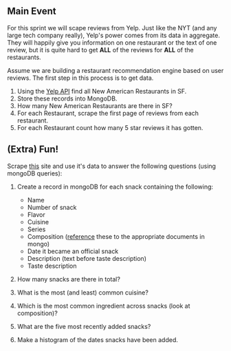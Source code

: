 ## Main Event

For this sprint we will scape reviews from Yelp.  Just like the NYT (and any large tech company really), Yelp's power comes from its data in aggregate.  They will happily give you information on one restaurant or the text of one review, but it is quite hard to get __ALL__ of the reviews for __ALL__ of the restaurants.

Assume we are building a restaurant recommendation engine based on user reviews.  The first step in this process is to get data.

1. Using the [Yelp API](http://www.yelp.com/developers/documentation/v2/search_api) find all New American Restaurants in SF.
2. Store these records into MongoDB.
2. How many New American Restaurants are there in SF?
3. For each Restaurant, scrape the first page of reviews from each restaurant.
4. For each Restaurant count how many 5 star reviews it has gotten.

## (Extra) Fun!

Scrape [this](http://www.snackdata.com) site and use it's data to answer the following questions (using mongoDB queries):

1. Create a record in mongoDB for each snack containing the following:
    * Name
    * Number of snack
    * Flavor
    * Cuisine
    * Series
    * Composition ([reference](http://docs.mongodb.org/manual/tutorial/model-referenced-one-to-many-relationships-between-documents/) these to the appropriate documents in mongo)
    * Date it became an official snack
    * Description (text before taste description)
    * Taste description

1. How many snacks are there in total?
2. What is the most (and least) common cuisine?
3. Which is the most common ingredient across snacks (look at composition)?
4. What are the five most recently added snacks?
5. Make a histogram of the dates snacks have been added.